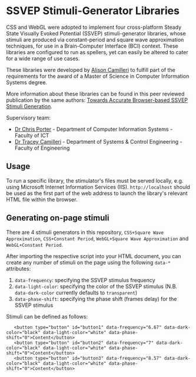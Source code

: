 # SSVEP Stimuli-Generator Libraries

CSS and WebGL were adopted to implement four cross-platform Steady State Visually Evoked Potential (SSVEP) stimuli-generator libraries, whose stimuli are produced via constant-period and square wave approximation techniques, for use in a Brain-Computer Interface (BCI) context. These libraries are configured to run as spellers, yet can easily be altered to cater for a wide range of use cases.

These libraries were developed by [Alison Camilleri](https://github.com/alison-camilleri) to fulfill part of the requirements for the award of a Master of Science in Computer Information Systems degree.

More information about these libraries can be found in this peer reviewed publication by the same authors: [Towards Accurate Browser-based SSVEP Stimuli Generation](https://www.scitepress.org/Papers/2020/101594/pdf/index.html).

Supervisory team:
- [Dr Chris Porter](https://www.um.edu.mt/profile/chrisporter) - Department of Computer Information Systems - Faculty of ICT
- [Dr Tracey Camilleri](https://www.um.edu.mt/profile/traceycamilleri) - Department of Systems & Control Engineering - Faculty of Engineering

## Usage
To run a specific library, the stimulator's files must be served locally, e.g. using Microsoft Internet Information Services (IIS). ```http://localhost``` should be used as the first part of the web address to launch the library's relevant HTML file within the browser.

## Generating on-page stimuli

There are 4 stimuli generators in this repository, `CSS+Square Wave Approximation`, `CSS+Constant Period`, `WebGL+Square Wave Approximation` and `WebGL+Constant Period`.

After importing the respective script into your HTML document, you can create any number of stimuli on the page using the following `data-*` attributes:

1. `data-frequency`: specifying the SSVEP stimulus frequency
2. `data-light-color`: specifying the color of the SSVEP stimulus (N.B. `data-dark-color` currently defaults to `transparent`)
3. `data-phase-shift`: specifying the phase shift (frames delay) for the SSVEP stimulus

Stimuli can be defined as follows:

``` 
   <button type="button" id="button1" data-frequency="6.67" data-dark-color="black" data-light-color="white" data-phase-shift="0">Content</button>
   <button type="button" id="button2" data-frequency="7" data-dark-color="black" data-light-color="white" data-phase-shift="0">Content</button>
   <button type="button" id="button3" data-frequency="8.57" data-dark-color="black" data-light-color="white" data-phase-shift="0">Content</button>
```
